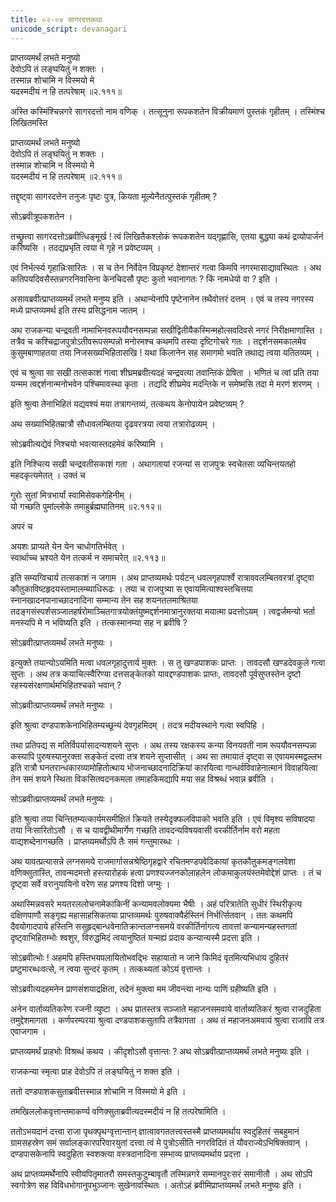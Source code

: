 ```yaml
---
title: ०२-०४ सागरदत्तकथा
unicode_script: devanagari
---
```

प्राप्तव्यमर्थं लभते मनुष्यो  
देवोऽपि तं लङ्घयितुं न शक्तः ।  
तस्मान्न शोचामि न विस्मयो मे  
यदस्मदीयं न हि तत्परेषाम् ॥२.१११॥

अस्ति कस्मिंश्चिन्नगरे सागरदत्तो नाम वणिक् । तत्सूनुना रूपकशतेन विक्रीयमाणं पुस्तकं गृहीतम् । तस्मिंश्च लिखितमस्ति

प्राप्तव्यमर्थं लभते मनुष्यो    
देवोऽपि तं लङ्घयितुं न शक्तः ।  
तस्मान्न शोचामि न विस्मयो मे  
यदस्मदीयं न हि तत्परेषाम् ॥२.१११॥

तद्दृष्ट्वा सागरदत्तेन तनुजः पृष्टः पुत्र, कियता मूल्येनैतत्पुस्तकं गृहीतम् ?

सोऽब्रवीत्रूपकशतेन ।  

तच्छ्रुत्वा सागरदत्तोऽब्रवीत्धिङ्मूर्ख ! त्वं लिखितैकश्लोकं रूपकशतेन यद्गृह्णासि, एतया बुद्ध्या कथं द्रव्योपार्जनं करिष्यसि । तदद्यप्रभृति त्वया मे गृहे न प्रवेष्टव्यम् ।  

एवं निर्भर्त्स्य गृहान्निःसारितः । स च तेन निर्वेदेन विप्रकृष्टं देशान्तरं गत्वा किमपि नगरमासाद्यावस्थितः । अथ कतिपयदिवसैस्तन्नगरनिवासिना केनचिदसौ पृष्टः कुतो भवानागतः ? किं नामधेयो वा ? इति ।  

असावब्रवीत्प्राप्तव्यमर्थं लभते मनुष्य इति । अथान्येनापि पृष्टेनानेन तथैवोत्तरं दत्तम् । एवं च तस्य नगरस्य मध्ये प्राप्तव्यमर्थ इति तस्य प्रसिद्धनाम जातम् ।  

अथ राजकन्या चन्द्रवती नामाभिनवरूपयौवनसम्पन्ना सखीद्वितीयैकस्मिन्महोत्सवदिवसे नगरं निरीक्षमाणास्ति । तत्रैव च कश्चिद्राजपुत्रोऽतीवरूपसम्पन्नो मनोरमश्च कथमपि तस्या दृष्टिगोचरे गतः । तद्दर्शनसमकालमेव कुसुमबाणाहतया तया निजसख्यभिहितासखि ! यथा किलानेन सह समागमो भवति तथाद्य त्वया यतितव्यम् ।  

एवं च श्रुत्वा सा सखी तत्सकाशं गत्वा शीघ्रमब्रवीत्यदहं चन्द्रवत्या तवान्तिकं प्रेषिता । भणितं च त्वां प्रति तया यन्मम त्वद्दर्शनान्मनोभवेन पश्चिमावस्था कृता । तद्यदि शीघ्रमेव मदन्तिके न समेष्मसि तदा मे मरणं शरणम् ।  

इति श्रुत्वा तेनाभिहितं यद्यवश्यं मया तत्रागन्तव्यं, तत्कथय केनोपायेन प्रवेष्टव्यम् ?

अथ सख्याभिहितम्रात्रौ सौधावलम्बितया दृढवरत्रया त्वया तत्रारोढव्यम् ।  

सोऽब्रवीत्यद्येवं निश्चयो भवत्यास्तदहमेवं करिष्यामि ।  

इति निश्चित्य सखी चन्द्रवतीसकाशं गता । अथागतायां रजन्यां स राजपुत्रः स्वचेतसा व्यचिन्तयतहो महदकृत्यमेतत् । उक्तं च

गुरोः सुतां मित्रभार्यां स्वामिसेवकगेहिनीम् ।  
यो गच्छति पुमांल्लोके तमाहुर्ब्रह्मघातिनम् ॥२.११२॥

अपरं च

अयशः प्राप्यते येन येन चाधोगतिर्भवेत् ।  
स्वार्थाच्च भ्रश्यते येन तत्कर्म न समाचरेत् ॥२.११३॥

इति सम्यग्विचार्य तत्सकाशं न जगाम । अथ प्राप्तव्यमर्थः पर्यटन् धवलगृहपार्श्वे रात्राववलम्बितवरत्रां दृष्ट्वा कौतुकाविष्टहृदयस्तामालम्ब्याधिरूढः । तया च राजपुत्र्या स एवायमित्याश्वस्तचित्तया स्नानखादनपानाच्छादनादिना सम्मान्य तेन सह शयनतलमाश्रितया तदङ्गसंस्पर्शसञ्जातहर्षरोमाञ्चितगात्रयोक्तंयुष्मद्दर्शनमात्रानुरक्तया मयात्मा प्रदत्तोऽयम् । त्वद्वर्जमन्यो भर्ता मनस्यपि मे न भविष्यति इति । तत्कस्मानम्या सह न ब्रवीषि ?

सोऽब्रवीत्प्राप्तव्यमर्थं लभते मनुष्यः ।  

इत्युक्ते तयान्योऽयमिति मत्वा धवलगृहादुत्तार्य मुक्तः । स तु खण्डपाशकः प्राप्तः । तावदसौ खण्डदेवकुले गत्वा सुप्तः । अथ तत्र कयाचित्स्वैरिण्या दत्तसङ्केतको यावद्दण्डपाशकः प्राप्तः, तावदसौ पूर्वसुप्तस्तेन दृष्टो रहस्यसंरक्षणार्थमभिहितश्चको भवान् ?

सोऽब्रवीत्प्राप्तव्यमर्थं लभते मनुष्यः ।  

इति श्रुत्वा दण्डपाशकेनाभिहितम्यच्छून्यं देवगृहमिदम् । तदत्र मदीयस्थाने गत्वा स्वपिहि ।  

तथा प्रतिपद्य स मतिर्विपर्यासादन्यशयने सुप्तः । अथ तस्य रक्षकस्य कन्या विनयवती नाम रूपयौवनसम्पन्ना कस्यापि पुरुषस्यानुरक्ता सङ्केतं दत्त्वा तत्र शयने सुप्तासीत् । अथ सा तमायातं दृष्ट्वा स एवायमस्मद्वल्लभ इति रात्रौ घनतरान्धकारव्यामोहितोत्थाय भोजनाच्छादनादिक्रियां कारयित्वा गान्धर्वविवाहेनात्मानं विवाहयित्वा तेन समं शयने स्थिता विकसितवदनकमला तमाहकिमद्यापि मया सह विश्रब्धं भवान्न ब्रवीति ।  

सोऽब्रवीत्प्राप्तव्यमर्थं लभते मनुष्यः ।  

इति श्रुत्वा तया चिन्तितम्यत्कार्यमसमीक्षितं क्रियते तस्येदृक्फलविपाको भवति इति । एवं विमृश्य सविषादया तया निःसारितोऽसौ । स च यावद्वीथीमार्गेण गच्छति तावदन्यविषयवासी वरकीर्तिर्नाम वरो महता वाद्यशब्देनागच्छति । प्राप्तव्यमर्थोऽपि तैः समं गन्तुमारब्धः ।  

अथ यावत्प्रत्यासन्ने लग्नसमये राजमार्गासन्नश्रेष्ठिगृहद्वारे रचितमण्डपवेदिकायां कृतकौतुकमङ्गलवेशा वणिक्सुतास्ति, तावन्मदमत्तो हस्त्यारोहकं हत्वा प्रणश्यज्जनकोलाहलेन लोकमाकुलयंस्तमेवोद्देशं प्राप्तः । तं च दृष्ट्वा सर्वे वरानुयायिनो वरेण सह प्रणश्य दिशो जग्मुः ।  

अथास्मिन्नवसरे भयतरललोचनामेकाकिनीं कन्यामवलोक्यमा भैषीः । अहं परित्रातेति सुधीरं स्थिरीकृत्य दक्षिणपाणौ सङ्गृह्य महासाहसिकतया प्राप्तव्यमर्थः पुरुषवाक्यैर्हस्तिनं निर्भर्त्सितवान् । ततः कथमपि दैवयोगादपाये हस्तिनि ससुहृद्बान्धवेनातिक्रान्तलग्नसमये वरकीर्तिर्नागत्य तावत्तां कन्यामन्यहस्तगतां दृष्ट्वाभिहितम्भोः श्वशुर, विरुद्धमिदं त्वयानुष्ठितं यन्मह्यं प्रदाय कन्यान्यस्मै प्रदत्ता इति ।  

सोऽब्रवीत्भोः ! अहमपि हस्तिभयपलायितोभवद्भिः सहायातो न जाने किमिदं वृतमित्यभिधाय दुहितरं प्रष्टुमारब्धःवत्से, न त्वया सुन्दरं कृतम् । तत्कथ्यतां कोऽयं वृत्तान्तः ।  

सोऽब्रवीत्यदहमनेन प्राणसंशयाद्रक्षिता, तदेनं मुक्त्वा मम जीवन्त्या नान्यः पाणिं ग्रहीष्यति इति ।  

अनेन वार्ताव्यतिकरेण रजनी व्युष्टा । अथ प्रातस्तत्र सञ्जाते महाजनसमवाये वार्ताव्यतिकरं श्रुत्वा राजदुहिता तमुद्देशमागता । कर्णपरम्परया श्रुत्वा दण्डपाशकसुतापि तत्रैवागता । अथ तं महाजनअमवायं श्रुत्वा राजापि तत्र एवाजगाम ।  

प्राप्तव्यमर्थं प्राहभोः विश्रब्धं कथय । कीदृशोऽसौ वृत्तान्तः ?
अथ सोऽब्रवीत्प्राप्तव्यमर्थं लभते मनुष्यः इति ।  

राजकन्या स्मृत्वा प्राह देवोऽपि तं लङ्घयितुं न शक्त इति ।  

ततो दण्डपाशकसुताब्रवीत्तस्मान्न शोचामि न विस्मयो मे इति ।  

तमखिललोकवृत्तान्तमाकर्ण्य वणिक्सुताब्रवीत्यदस्मदीयं न हि तत्परेषामिति ।  

ततोऽभयदानं दत्त्वा राजा पृथक्पृथग्वृत्तान्तान् ज्ञात्वावगततत्त्वस्तस्मै प्राप्तव्यमर्थाय स्वदुहितरं सबहुमानं ग्रामसहस्रेण समं सर्वालङ्कारपरिवारयुतां दत्त्वा त्वं मे पुत्रोऽसीति नगरविदितं तं यौवराज्येऽभिषिक्तवान् । दण्डपासकेनापि स्वदुहिता स्वशक्त्या वस्त्रदानादिना सम्भाव्य प्राप्तव्यमर्थाय प्रदत्ता ।  

अथ प्राप्तव्यमर्थेनापि स्वीयपितृमातरौ समस्तकुटुम्बावृतौ तस्मिन्नगरे सम्मानपुरःसरं समानीतौ । अथ सोऽपि स्वगोत्रेण सह विविधभोगानुपभुञ्जानः सुखेनावस्थितः । अतोऽहं ब्रवीमिप्राप्तव्यमर्थं लभते मनुष्यः इति ।  

